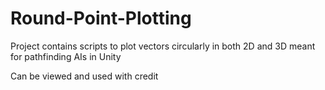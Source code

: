 # Round-Point-Plotting
 Project contains scripts to plot vectors circularly in both 2D and 3D meant for pathfinding AIs in Unity

 Can be viewed and used with credit
